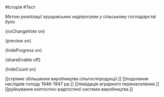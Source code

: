 #Історія #Тест

*Метою реалізації хрущовських надпрограм у сільському господарстві було*

{noChangeVote on}

{preview on}

{hideProgress on}

{shareEnable off}

{hideCount on}

[[стрімке збільшення виробництва сільгосппродукції.]]
[[подолання наслідків голоду 1946-1947 рр.]]
[[ліквідація аграрного перенаселення.]]
[[руйнування колгоспно-радгоспної системи виробництва.]]
